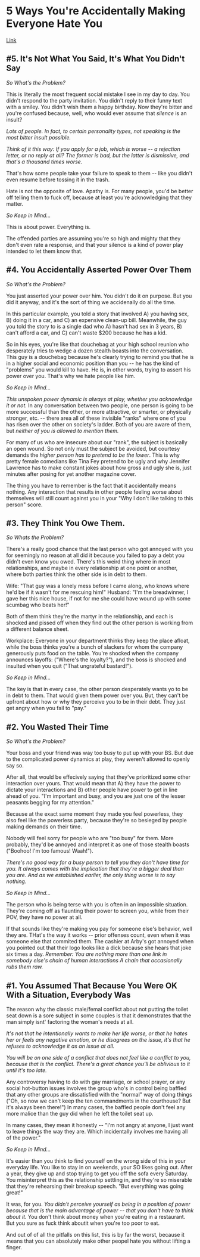 # 5 Ways You're Accidentally Making Everyone Hate You
[Link](http://www.cracked.com/blog/5-ways-youre-accidentally-making-everyone-hate-you/)

## #5. It's Not What You Said, It's What You Didn't Say

*So What's the Problem?*

This is literally the most frequent social mistake I see in my day to day. You didn't respond to the party invitation. You didn't reply to their funny text with a smiley. You didn't wish them a happy birthday. Now they're bitter and you're confused because, well, who would ever assume that _silence_ is an insult?

*Lots of people. In fact, to certain personality types, not speaking is the most bitter insult possible.*

*Think of it this way: If you apply for a job, which is worse -- a rejection letter, or no reply at all? The former is bad, but the latter is dismissive, and that's a thousand times worse.*

That's how some people take your failure to speak to them -- like you didn't even resume before tossing it in the trash.

Hate is not the opposite of love. Apathy is. For many people, you'd be better off telling them to fuck off, because at least you're acknowledging that they matter.

*So Keep in Mind...*

This is about power. Everything is.

The offended parties are assuming you're so high and mighty that they don't even rate a response, and that your silence is a kind of power play intended to let them know that.

## #4. You Accidentally Asserted Power Over Them

*So What's the Problem?*

You just asserted your power over him. You didn't do it on purpose. But you did it anyway, and it's the sort of thing we accidenally do all the time.

In this particular example, you told a story that involved A) you having sex, B) doing it in a car, and C) an expensive clean-up bill. Meanwhile, the guy you told the story to is a single dad who A) hasn't had sex in 3 years, B) can't afford a car, and C) can't waste $200 because he has a kid.

So in his eyes, you're like that douchebag at your high school reunion who desperately tries to wedge a dozen stealth boasts into the conversation. This guy is a douchebag because he's clearly trying to remind you that he is in a higher social and economic position than you -- he has the kind of "problems" you would kill to have. He is, in other words, trying to assert his power over you. That's why we hate people like him.

*So Keep in Mind...*

*This unspoken power dynamic is always at play, whether you acknowledge it or not.* In any conversation between two people, one person is going to be more successful than the other, or more attractive, or smarter, or physically stronger, etc. -- there area all of these invisible "ranks" where one of you has risen over the other on society's ladder. Both of you are aware of them, but _neither of you is allowed to mention them._

For many of us who are insecure about our "rank", the subject is basically an open wound. So not only must the subject be avoided, but courtesy demands the _higher person has to pretend to be the lower_. This is why pretty female comedians like Tina Fey pretend to be ugly and why Jennifer Lawrence has to make constant jokes about how gross and ugly she is, just minutes after posing for yet another magazine cover.

The thing you have to remember is the fact that it accidentally means nothing. Any interaction that results in other people feeling worse about themselves will still count against you in your "Why I don't like talking to this person" score.

## #3. They Think You Owe Them.

*So Whats the Problem?*

There's a really good chance that the last person who got annoyed with you for seemingly no reason at all did it because you failed to pay a debt you didn't even know you owed. There's this weird thing where in most relationships, and maybe in every relationship at one point or another, where both parties think the other side is in debt to them.

Wife: "That guy was a lonely mess before I came along, who knows where he'd be if it wasn't for me rescuing him!" Husband: "I'm the breadwinner, I gave her this nice house, if not for me she could have wound up with some scumbag who beats her!"

Both of them think they're the martyr in the relationship, and each is shocked and pissed off when they find out the other person is working from a different balance sheet.

Workplace: Everyone in your department thinks they keep the place afloat, while the boss thinks you're a bunch of slackers for whom the company generously puts food on the table. You're shocked when the company announces layoffs: ("Where's the loyalty?"), and the boss is shocked and insulted when you quit ("That ungrateful bastard!").

*So Keep in Mind...*

The key is that in every case, the other person desperately wants yo to be in debt to them. That would given them power over you. But, they can't be upfront about how or why they perceive you to be in their debt. They just get angry when you fail to "pay."

## #2. You Wasted Their Time

*So What's the Problem?*

Your boss and your friend was way too busy to put up with your BS. But due to the complicated power dynamics at play, they weren't allowed to openly say so.

After all, that would be effecively saying that they've prioritized some other interaction over yours. That would mean that A) they have the power to dictate your interactions and B) other people have power to get in line ahead of you. "I'm important and busy, and you are just one of the lesser peasants begging for my attention."

Because at the exact same moment they made you feel powerless, they also feel like the powerless party, because they're so besieged by people making demands on their time.

Nobody will feel sorry for people who are "too busy" for them. More probably, they'd be annoyed and interpret it as one of those stealth boasts ("Boohoo! I'm too famous! Waah!").

*There's no good way for a busy person to tell you they don't have time for you. It always comes with the implication that they're a bigger deal than you are. And as we established earlier, the only thing worse is to say nothing.*

*So Keep in Mind...*

The person who is being terse with you is often in an impossible situation. They're coming off as flaunting their power to screen you, while from their POV, they have no power at all. 

If that sounds like they're making you pay for someone else's behavior, well they are. THat's the way it works -- prior offenses count, even when it was someone else that commited them. The cashier at Arby's got annoyed when you pointed out that their logo looks like a dick because she hears that joke six times a day. *Remember: You are nothing more than one link in somebody else's chain of human interactions A chain that occasionally rubs them raw.*

## #1. You Assumed That Because You Were OK With a Situation, Everybody Was

The reason why the classic male/femal conflict about not putting the toilet seat down is a sore subject in some couples is that it demonstrates that the man simply isnt' factoring the woman's needs at all.

*It's not that he intentionally wants to make her life worse, or that he hates her or feels any negative emotion, or he disagrees on the issue, it's that he refuses to acknowledge it as an issue at all.*

*You will be on one side of a conflict that does not feel like a conflict to you, because that is the conflict. There's a great chance you'll be oblivious to it until it's too late.*

Any controversy having to do with gay marriage, or school prayer, or any social hot-button issues involves the group who's in control being baffled that any other groups are dissatisfied with the "normal" way of doing things ("Oh, so now we can't keep the ten commandments in the courthouse? But it's always been there!") In many cases, the baffled people don't feel any more malice than the guy did when he left the toilet seat up.

In many cases, they mean it honestly -- "I'm not angry at anyone, I just want to leave things the way they are. Which incidentally involves me having all of the power."

*So Keep in Mind...*

It's easier than you think to find yourself on the wrong side of this in your everyday life. You like to stay in on weekends, your SO likes going out. After a year, they give up and stop trying to get you off the sofa every Saturday. You misinterpret this as the relationship settling in, and they're so miserable that they're rehearsing their breakup speech. "But everything was going great!"

It was, for you. *You didn't perceive yourself as being in a position of power because that is the main advantage of power -- that you don't have to think about it.* You don't think about money when you're eating in a restaurant. But you sure as fuck think aboutit when you're too poor to eat.

And out of of all the pitfalls on this list, this is by far the worst, because it means that you can absolutely make other peopel hate you without lifting a finger.
